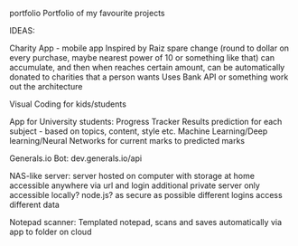 portfolio
Portfolio of my favourite projects













IDEAS:

Charity App - mobile app
Inspired by Raiz
spare change (round to dollar on every purchase, maybe nearest power of 10 or something like that) can accumulate, and then when reaches certain amount, can be automatically donated to charities that a person wants
Uses Bank API or something
work out the architecture





Visual Coding for kids/students









App for University students:
	Progress Tracker
	Results prediction for each subject - based on topics, content, style etc.
	Machine Learning/Deep learning/Neural Networks for current marks to predicted marks







Generals.io Bot:
dev.generals.io/api








NAS-like server:
	server hosted on computer with storage at home
	accessible anywhere via url and login
	additional private server only accessible locally?
	node.js?
	as secure as possible
	different logins access different data


Notepad scanner:
	Templated notepad, scans and saves automatically via app to folder on cloud
